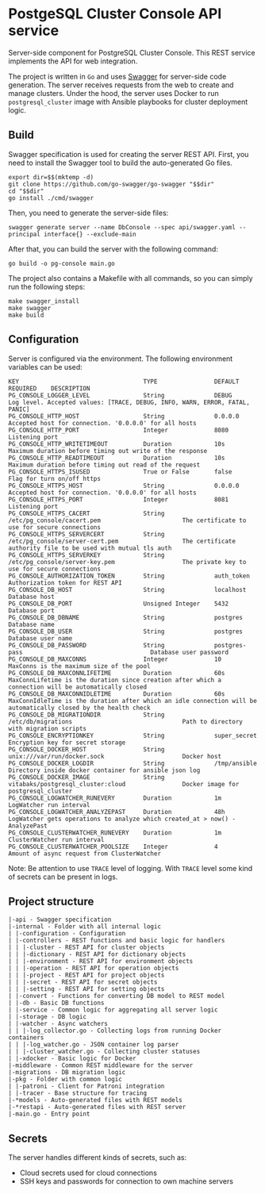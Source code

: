 # PostgeSQL Cluster Console API service

Server-side component for PostgreSQL Cluster Console. This REST service implements the API for web integration.

The project is written in `Go` and uses [Swagger](https://github.com/go-swagger/go-swagger) for server-side code generation. The server receives requests from the web to create and manage clusters. Under the hood, the server uses Docker to run `postgresql_cluster` image with Ansible playbooks for cluster deployment logic.

## Build
Swagger specification is used for creating the server REST API. First, you need to install the Swagger tool to build the auto-generated Go files.
```
export dir=$$(mktemp -d)
git clone https://github.com/go-swagger/go-swagger "$$dir"
cd "$$dir"
go install ./cmd/swagger
```
Then, you need to generate the server-side files:
```
swagger generate server --name DbConsole --spec api/swagger.yaml --principal interface{} --exclude-main
```

After that, you can build the server with the following command:
```
go build -o pg-console main.go
```

The project also contains a Makefile with all commands, so you can simply run the following steps:
```
make swagger_install
make swagger
make build
```

## Configuration
Server is configured via the environment. The following environment variables can be used:
```
KEY                                   TYPE                DEFAULT                              REQUIRED    DESCRIPTION
PG_CONSOLE_LOGGER_LEVEL               String              DEBUG                                            Log level. Accepted values: [TRACE, DEBUG, INFO, WARN, ERROR, FATAL, PANIC]
PG_CONSOLE_HTTP_HOST                  String              0.0.0.0                                          Accepted host for connection. '0.0.0.0' for all hosts
PG_CONSOLE_HTTP_PORT                  Integer             8080                                             Listening port
PG_CONSOLE_HTTP_WRITETIMEOUT          Duration            10s                                              Maximum duration before timing out write of the response
PG_CONSOLE_HTTP_READTIMEOUT           Duration            10s                                              Maximum duration before timing out read of the request
PG_CONSOLE_HTTPS_ISUSED               True or False       false                                            Flag for turn on/off https
PG_CONSOLE_HTTPS_HOST                 String              0.0.0.0                                          Accepted host for connection. '0.0.0.0' for all hosts
PG_CONSOLE_HTTPS_PORT                 Integer             8081                                             Listening port
PG_CONSOLE_HTTPS_CACERT               String              /etc/pg_console/cacert.pem                       The certificate to use for secure connections
PG_CONSOLE_HTTPS_SERVERCERT           String              /etc/pg_console/server-cert.pem                  The certificate authority file to be used with mutual tls auth
PG_CONSOLE_HTTPS_SERVERKEY            String              /etc/pg_console/server-key.pem                   The private key to use for secure connections
PG_CONSOLE_AUTHORIZATION_TOKEN        String              auth_token                                       Authorization token for REST API
PG_CONSOLE_DB_HOST                    String              localhost                                        Database host
PG_CONSOLE_DB_PORT                    Unsigned Integer    5432                                             Database port
PG_CONSOLE_DB_DBNAME                  String              postgres                                         Database name
PG_CONSOLE_DB_USER                    String              postgres                                         Database user name
PG_CONSOLE_DB_PASSWORD                String              postgres-pass                                    Database user password
PG_CONSOLE_DB_MAXCONNS                Integer             10                                               MaxConns is the maximum size of the pool
PG_CONSOLE_DB_MAXCONNLIFETIME         Duration            60s                                              MaxConnLifetime is the duration since creation after which a connection will be automatically closed
PG_CONSOLE_DB_MAXCONNIDLETIME         Duration            60s                                              MaxConnIdleTime is the duration after which an idle connection will be automatically closed by the health check
PG_CONSOLE_DB_MIGRATIONDIR            String              /etc/db/migrations                               Path to directory with migration scripts
PG_CONSOLE_ENCRYPTIONKEY              String              super_secret                                     Encryption key for secret storage
PG_CONSOLE_DOCKER_HOST                String              unix:///var/run/docker.sock                      Docker host
PG_CONSOLE_DOCKER_LOGDIR              String              /tmp/ansible                                     Directory inside docker container for ansible json log
PG_CONSOLE_DOCKER_IMAGE               String              vitabaks/postgresql_cluster:cloud                Docker image for postgresql_cluster
PG_CONSOLE_LOGWATCHER_RUNEVERY        Duration            1m                                               LogWatcher run interval
PG_CONSOLE_LOGWATCHER_ANALYZEPAST     Duration            48h                                              LogWatcher gets operations to analyze which created_at > now() - AnalyzePast
PG_CONSOLE_CLUSTERWATCHER_RUNEVERY    Duration            1m                                               ClusterWatcher run interval
PG_CONSOLE_CLUSTERWATCHER_POOLSIZE    Integer             4                                                Amount of async request from ClusterWatcher
```

Note: Be attention to use `TRACE` level of logging. With `TRACE` level some kind of secrets can be present in logs.

## Project structure
```
|-api - Swagger specification
|-internal - Folder with all internal logic
| |-configuration - Configuration
| |-controllers - REST functions and basic logic for handlers
| | |-cluster - REST API for cluster objects
| | |-dictionary - REST API for dictionary objects
| | |-environment - REST API for environment objects
| | |-operation - REST API for operation objects
| | |-project - REST API for project objects
| | |-secret - REST API for secret objects
| | |-setting - REST API for setting objects
| |-convert - Functions for converting DB model to REST model
| |-db - Basic DB functions
| |-service - Common logic for aggregating all server logic
| |-storage - DB logic
| |-watcher - Async watchers
| | |-log_collector.go - Collecting logs from running Docker containers
| | |-log_watcher.go - JSON container log parser
| | |-cluster_watcher.go - Collecting cluster statuses  
| |-xdocker - Basic logic for Docker
|-middleware - Common REST middleware for the server
|-migrations - DB migration logic   
|-pkg - Folder with common logic
| |-patroni - Client for Patroni integration
| |-tracer - Base structure for tracing
|-*models - Auto-generated files with REST models
|-*restapi - Auto-generated files with REST server
|-main.go - Entry point
```

## Secrets
The server handles different kinds of secrets, such as:

* Cloud secrets used for cloud connections
* SSH keys and passwords for connection to own machine servers
